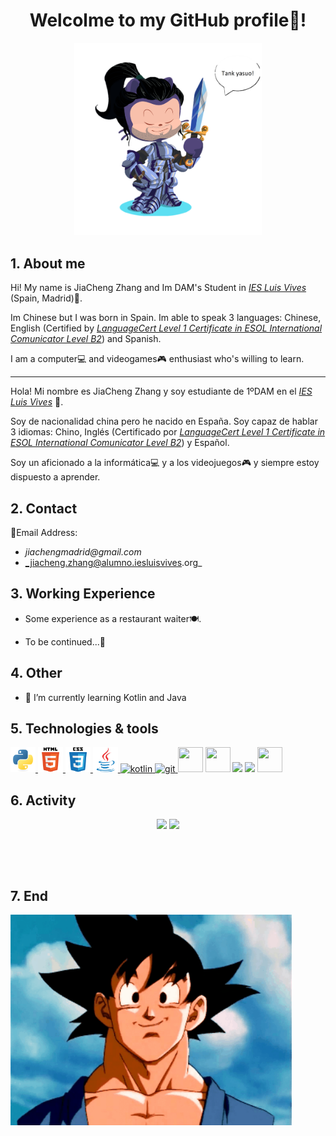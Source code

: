 <h1 align="center">Welcolme to my GitHub profile👋! </h1>

<p align="center">
    <img src="img/tank yas.png" width="300px">
</p>

## **1. About me**

Hi! My name is JiaCheng Zhang and Im DAM's Student in [_IES Luis Vives_](https://github.com/IESLuisVives) (Spain, Madrid)🏫. 

Im Chinese but I was born in Spain. Im able to speak 3 languages: Chinese, English (Certified by [_LanguageCert Level 1 Certificate in ESOL International Comunicator Level B2_](https://www.languagecert.org/en/language-exams/english/languagecert-selt/b2-lrws-2716)) and Spanish. 

I am a computer💻 and videogames🎮 enthusiast who's willing to learn.

____


Hola! Mi nombre es JiaCheng Zhang y soy estudiante de 1ºDAM en el [_IES Luis Vives_](https://github.com/IESLuisVives) 🏫.

Soy de nacionalidad china pero he nacido en España. Soy capaz de hablar 3 idiomas: Chino, Inglés (Certificado por [_LanguageCert Level 1 Certificate in ESOL International Comunicator Level B2_](https://www.languagecert.org/en/language-exams/english/languagecert-selt/b2-lrws-2716)) y Español. 

Soy un aficionado a la informática💻 y a los videojuegos🎮 y siempre estoy dispuesto a aprender. 

## **2. Contact**

📧Email Address: 
- _jiachengmadrid@gmail.com_
- _jiacheng.zhang@alumno.iesluisvives.org_


## **3. Working Experience**   
- Some experience as a restaurant waiter🍽️. 
  
- To be continued...🚀

## **4. Other**
 - 🌱 I’m currently learning Kotlin and Java
  
## **5. Technologies & tools**

<p align="left">  <a href="https://www.python.org" target="_blank" rel="noreferrer"> <img src="https://raw.githubusercontent.com/devicons/devicon/master/icons/python/python-original.svg" alt="python" width="40" height="40"/> </a> <a href="https://www.w3.org/html/" target="_blank" rel="noreferrer"> <img src="https://raw.githubusercontent.com/devicons/devicon/master/icons/html5/html5-original-wordmark.svg" alt="html5" width="40" height="40"/> </a><a href="https://www.w3schools.com/css/" target="_blank" rel="noreferrer"> 
<img src="https://raw.githubusercontent.com/devicons/devicon/master/icons/css3/css3-original-wordmark.svg" alt="css3" width="40" height="40"/> </a> <a href="https://www.java.com" target="_blank" rel="noreferrer"> 
<img src="https://raw.githubusercontent.com/devicons/devicon/master/icons/java/java-original.svg" alt="java" width="40" height="40"/> </a> <a href="https://kotlinlang.org" target="_blank" rel="noreferrer"> 
<img src="https://www.vectorlogo.zone/logos/kotlinlang/kotlinlang-icon.svg" alt="kotlin" width="40" height="40"/> </a><a href="https://git-scm.com/" target="_blank" rel="noreferrer"> 
<img src="https://www.vectorlogo.zone/logos/git-scm/git-scm-icon.svg" alt="git" width="40" height="40"/> </a> 
<img src="https://resources.jetbrains.com/storage/products/intellij-idea/img/meta/intellij-idea_logo_300x300.png" 
height="40" width = "40">
<img src="https://user-images.githubusercontent.com/674621/71187801-14e60a80-2280-11ea-94c9-e56576f76baf.png" 
height="40" width="40">
<img src="https://github.githubassets.com/images/modules/logos_page/GitHub-Mark.png" heigth ="40" width= "40">

<img src= "https://logodownload.org/wp-content/uploads/2019/10/adobe-photoshop-logo.png" width="40" heigth = "4'">
<img src = "https://logodownload.org/wp-content/uploads/2019/10/adobe-premiere-pro-logo-5.png" width = "40" height="40">
</p>

## **6. Activity**

<p align ="center">
    <img src = "https://wakatime.com/share/@1fa255ec-a5e5-4c4f-a091-7550710111c9/ccdcaeb8-4c43-4b38-968a-d049659375ba.svg" width = "400">
    <img src = "https://wakatime.com/share/@1fa255ec-a5e5-4c4f-a091-7550710111c9/f25c356f-d87d-479d-8ed4-8bb5e8f2bcaa.svg" width ="400">
</p>

<p align="center">
  <a href="http://www.github.com/jiachengzhang14"><img loading="lazy" src="https://github-readme-stats.vercel.app/api?username=jiachengzhang14&show_icons=true&hide=&count_private=true&title_color=0891b2&text_color=ffffff&icon_color=0891b2&bg_color=27272a&hide_border=true&show_icons=true" alt="" height="250"/></a>

  <a href="http://www.github.com/jiachengzhang14"><img loading="lazy" src="https://activity-graph.herokuapp.com/graph?username=jiachengzhang14&bg_color=27272a&color=ffffff&line=0891b2&point=ffffff&area_color=27272a&area=true&hide_border=true&custom_title=GitHub%20Commits%20Graph" alt="" height="450"/></a>
</p>

## **7. End**
<img src="img/04a35a60dc327e10900772f75fb2ee77.gif" width= "450px">

<!--
**JiaChengZhang14/JiaChengZhang14** is a ✨ _special_ ✨ repository because its `README.md` (this file) appears on your GitHub profile.




Here are some ideas to get you started:

- 🔭 I’m currently working on ...
- 🌱 I’m currently learning ...
- 👯 I’m looking to collaborate on ...
- 🤔 I’m looking for help with ...
- 💬 Ask me about ...
- 📫 How to reach me: ...
- 😄 Pronouns: ...
- ⚡ Fun fact: ...
-->

